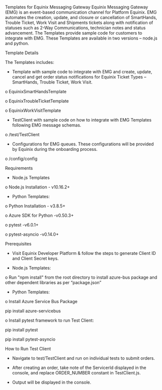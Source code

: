 Templates for Equinix Messaging Gateway
Equinix Messaging Gateway (EMG) is an event-based communication channel for Platform Equinix. EMG automates the creation, update, and closure or cancellation of SmartHands, Trouble Ticket, Work Visit and Shipments tickets along with notification of statuses such as 2-Way Communications, technician notes and status advancement. The Templates provide sample code for customers to integrate with EMG. These Templates are available in two versions – node.js and python. 

Template Details 

The Templates includes:
* Template with sample code to integrate with EMG and create, update, cancel and get order status notifications for Equinix Ticket Types – SmartHands, Trouble Ticket, Work Visit.

o EquinixSmartHandsTemplate

o EquinixTroubleTicketTemplate

o EquinixWorkVisitTemplate

* TestClient with sample code on how to integrate with EMG Templates following EMG message schemas.

o /test/TestClient

* Configurations for EMG queues. These configurations will be provided by Equinix during the onboarding process. 

o /config/config

Requirements

* Node.js Templates 

o Node.js Installation - v10.16.2+

* Python Templates:

o Python Installation - v3.8.5+ 

o Azure SDK for Python -v0.50.3+ 

o pytest -v6.0.1+  

o pytest-asyncio -v0.14.0+

Prerequisites 

* Visit Equinix Developer Platform & follow the steps to generate Client ID and Client Secret keys.

* Node.js Templates:

o Run "npm install" from the root directory to install azure-bus package and other dependent libraries as per “package.json”

* Python Templates:

o Install Azure Service Bus Package

pip install azure-servicebus

o Install pytest framework to run Test Client:

pip install pytest

pip install pytest-asyncio

How to Run Test Client

* Navigate to test/TestClient and run on individual tests to submit orders. 

* After creating an order, take note of the ServicerId displayed in the console, and replace ORDER_NUMBER constant in TestClient.js. 

* Output will be displayed in the console.





 
